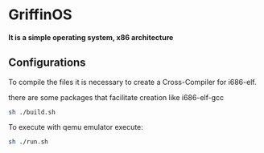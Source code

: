 # GriffinOS

#### It is a simple operating system, x86 architecture

## Configurations

To compile the files it is necessary to create a Cross-Compiler
for i686-elf. <br>

there are some packages that facilitate creation like i686-elf-gcc <br>

```bash
sh ./build.sh
```

To execute with qemu emulator execute:
```bash
sh ./run.sh
```

